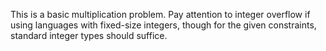 This is a basic multiplication problem. Pay attention to integer overflow if using languages with fixed-size integers, though for the given constraints, standard integer types should suffice.
